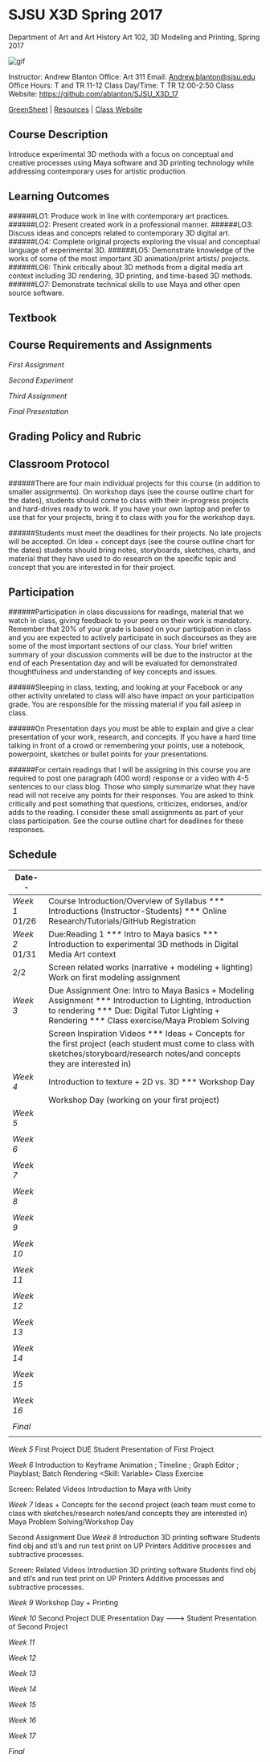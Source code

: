 **SJSU X3D Spring 2017**
======================
Department of Art and Art History
Art 102, 3D Modeling and Printing, Spring 2017

![gif](http://i.imgur.com/TuOehiT.gif)

Instructor: Andrew Blanton
Office: Art 311
Email: Andrew.blanton@sjsu.edu
Office Hours: T and TR 11-12
Class Day/Time: T TR 12:00-2:50
Class Website: https://github.com/ablanton/SJSU_X3D_17

[GreenSheet](https://github.com/ablanton/SJSU_X3D_17/blob/master/GREENSHEET.md) 
| [Resources](https://github.com/ablanton/SJSU_X3D_17/blob/master/RESOURCES.md) 
| [Class Website](https://github.com/ablanton/SJSU_X3D_17)

Course Description
------------------
Introduce experimental 3D methods with a focus on conceptual and creative processes using Maya software and 3D printing technology while addressing contemporary uses for artistic production.

Learning Outcomes
-----------------

######LO1: Produce work in line with contemporary art practices.
######LO2: Present created work in a professional manner.
######LO3: Discuss ideas and concepts related to contemporary 3D digital art.
######LO4: Complete original projects exploring the visual and conceptual language of experimental 3D.
######LO5: Demonstrate knowledge of the works of some of the most important 3D animation/print artists/ projects.
######LO6: Think critically about 3D methods from a digital media art context including 3D rendering, 3D printing, and time-based 3D methods.
######LO7: Demonstrate technical skills to use Maya and other open source software.

Textbook
--------

Course Requirements and Assignments
-----------------------------------

*First Assignment*

*Second Experiment*

*Third Assignment*

*Final Presentation*

Grading Policy and Rubric
-------------------------

Classroom Protocol
------------------

######There are four main individual projects for this course (in addition to smaller assignments). On workshop days (see the course outline chart for the dates), students should come to class with their in-progress projects and hard-drives ready to work. If you have your own laptop and prefer to use that for your projects, bring it to class with you for the workshop days.

######Students must meet the deadlines for their projects. No late projects will be accepted. On Idea + concept days (see the course outline chart for the dates) students should bring notes, storyboards, sketches, charts, and material that they have used to do research on the specific topic and concept that you are interested in for their project.

Participation
-------------

######Participation in class discussions for readings, material that we watch in class, giving feedback to your peers on their work is mandatory. Remember that 20% of your grade is based on your participation in class and you are expected to actively participate in such discourses as they are some of the most important sections of our class. Your brief written summary of your discussion comments will be due to the instructor at the end of each Presentation day and will be evaluated for demonstrated thoughtfulness and understanding of key concepts and issues.

######Sleeping in class, texting, and looking at your Facebook or any other activity unrelated to class will also have impact on your participation grade. You are responsible for the missing material if you fall asleep in class.

######On Presentation days you must be able to explain and give a clear presentation of your work, research, and concepts. If you have a hard time talking in front of a crowd or remembering your points, use a notebook, powerpoint, sketches or bullet points for your presentations.

######For certain readings that I will be assigning in this course you are required to post one paragraph (400 word) response or a video with 4-5 sentences to our class blog. Those who simply summarize what they have read will not receive any points for their responses. You are asked to think critically and post something that questions, criticizes, endorses, and/or adds to the reading. I consider these small assignments as part of your class participation. See the course outline chart for deadlines for these responses.

Schedule
--------

| Date--              |                                                                                                                                                                        |
| ------------------- |----------------------------------------------------------------------------------------------------------------------------------------------------------------------|
|*Week 1* 01/26       | Course Introduction/Overview of Syllabus *** Introductions (Instructor-Students) *** Online Research/Tutorials/GitHub Registration                                     |
|*Week 2* 01/31       | Due:Reading 1 *** Intro to Maya basics *** Introduction to experimental 3D methods in Digital Media Art context                                                        |
| 2/2                 | Screen related works (narrative + modeling + lighting) Work on first modeling assignment                                                                               |
| *Week 3*            | Due Assignment One: Intro to Maya Basics + Modeling Assignment *** Introduction to Lighting, Introduction to rendering *** Due: Digital Tutor Lighting + Rendering *** Class exercise/Maya Problem Solving |
|                     | Screen Inspiration Videos *** Ideas + Concepts for the first project (each student must come to class with sketches/storyboard/research notes/and concepts they are interested in) |
| *Week 4*            | Introduction to texture + 2D vs. 3D *** Workshop Day |
|                     | Workshop Day (working on your first project) |
| *Week 5*            |  |
|                  |  |
| *Week 6*         |  |
|                  |  |
| *Week 7*         |  |
|                  |  |
| *Week 8*         |  |
|                  |  |
| *Week 9*         |  |
|                  |  |
| *Week 10*        |  |
|                  |  |
| *Week 11*        |  |
|                  |  |
| *Week 12*        |  |
|                  |  |
| *Week 13*        |  |
|                  |  |
| *Week 14*        |  |
|                  |  |
| *Week 15*        |  |
|                  |  |
| *Week 16*        |  |
|                  |  |
| *Final*          |  |
|                  |  |

*Week 5*
First Project DUE
Student Presentation of First Project

*Week 6*
Introduction to Keyframe Animation ; Timeline ; Graph Editor ; Playblast; Batch Rendering
<Skill: Variable>
Class Exercise

Screen: Related Videos
Introduction to Maya with Unity

*Week 7*
Ideas + Concepts for the second project (each team must come to class with sketches/research notes/and concepts they are interested in)
Maya Problem Solving/Workshop Day

Second Assignment Due
*Week 8*
Introduction 3D printing software
Students find obj and stl’s and run test print on UP Printers
Additive processes and subtractive processes.

Screen: Related Videos
Introduction 3D printing software
Students find obj and stl’s and run test print on UP Printers
Additive processes and subtractive processes.

*Week 9*
Workshop Day + Printing

*Week 10*
Second Project DUE
Presentation Day ---> Student Presentation of Second Project


*Week 11*

*Week 12*

*Week 13*

*Week 14*

*Week 15*

*Week 16*

*Week 17*

*Final*